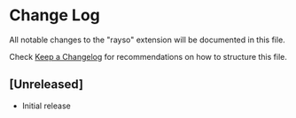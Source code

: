 # Change Log

All notable changes to the "rayso" extension will be documented in this file.

Check [Keep a Changelog](http://keepachangelog.com/) for recommendations on how to structure this file.

## [Unreleased]

- Initial release